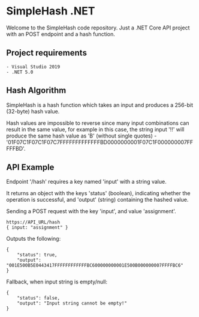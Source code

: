 # SimpleHash .NET
Welcome to the SimpleHash code repository.
Just a .NET Core API project with an POST endpoint and a hash function.

## Project requirements
```
- Visual Studio 2019
- .NET 5.0
```

## Hash Algorithm
SimpleHash is a hash function which takes an input and produces a 256-bit (32-byte) hash value.

Hash values are impossible to reverse since many input combinations can result in the same value, for example in this case, the string input '!!' will produce the same hash value as 'B' (without single quotes) - '01F07C1F07C1F07C7FFFFFFFFFFFFFBD0000000001F07C1F000000007FFFFFBD'.

## API Example
Endpoint '/hash' requires a key named 'input' with a string value.

It returns an object with the keys 'status' (boolean), indicating whether the operation is successful, and 'output' (string) containing the hashed value.

Sending a POST request with the key 'input', and value 'assignment'.
```
https://API_URL/hash
{ input: "assignment" }
```
Outputs the following:
```
{
    "status": true,
    "output": "001E500B5E0443417FFFFFFFFFFFFBC600000000001E500B000000007FFFFBC6"
}
```
Fallback, when input string is empty/null:
```
{
    "status": false,
    "output": "Input string cannot be empty!"
}
```
